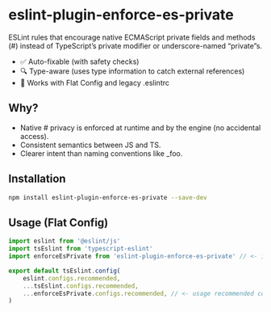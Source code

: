 # eslint-plugin-enforce-es-private

ESLint rules that encourage native ECMAScript private fields and methods (#) instead of TypeScript’s private modifier or
underscore-named “private”s.

* ✅ Auto-fixable (with safety checks)
* 🔍 Type-aware (uses type information to catch external references)
* 🧩 Works with Flat Config and legacy .eslintrc

## Why?

* Native # privacy is enforced at runtime and by the engine (no accidental access).
* Consistent semantics between JS and TS.
* Clearer intent than naming conventions like _foo.

## Installation

```bash
npm install eslint-plugin-enforce-es-private --save-dev
```

## Usage (Flat Config)
```javascript
import eslint from '@eslint/js'
import tsEslint from 'typescript-eslint'
import enforceEsPrivate from 'eslint-plugin-enforce-es-private' // <- import

export default tsEslint.config(
	eslint.configs.recommended,
	...tsEslint.configs.recommended,
	...enforceEsPrivate.configs.recommended, // <- usage recommended config
)

```